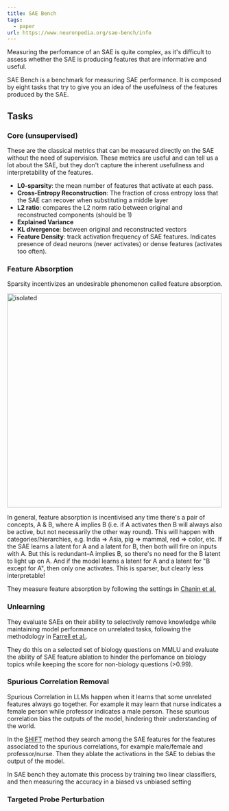 ```yaml
---
title: SAE Bench
tags:
  - paper
url: https://www.neuronpedia.org/sae-bench/info
---
```


Measuring the perfomance of an SAE is quite complex, as it's difficult to assess whether the SAE is producing features that are informative and useful.

SAE Bench is a benchmark for measuring SAE performance. It is composed by eight tasks that try to give you an idea of the usefulness of the features produced by the SAE.

## Tasks

### Core (unsupervised)
These are the classical metrics that can be measured directly on the SAE without the need of supervision. These metrics are useful and can tell us a lot about the SAE, but they don't capture the inherent usefullness and interpretability of the features.


- **L0-sparsity**: the mean number of features that activate at each pass.
- **Cross-Entropy Reconstruction**: The fraction of cross entropy loss that the SAE can recover when substituting a middle layer
- **L2 ratio**: compares the L2 norm ratio between original and reconstructed components (should be 1)
- **Explained Variance**
- **KL divergence**: between original and reconstructed vectors
- **Feature Density**: track activation frequency of SAE features. Indicates presence of dead neurons (never activates) or dense features (activates too often).


### Feature Absorption
Sparsity incentivizes an undesirable phenomenon called feature absorption.

<img src="https://www.neuronpedia.org/saebench/feature-absorption.png" alt="isolated" width="500"/>

In general, feature absorption is incentivised any time there's a pair of concepts, A & B, where A implies B (i.e. if A activates then B will always also be active, but not necessarily the other way round). This will happen with categories/hierarchies, e.g. India => Asia, pig => mammal, red => color, etc. If the SAE learns a latent for A and a latent for B, then both will fire on inputs with A. But this is redundant–A implies B, so there's no need for the B latent to light up on A. And if the model learns a latent for A and a latent for "B except for A", then only one activates. This is sparser, but clearly less interpretable!

They measure feature absorption by following the settings in [Chanin et al.](https://arxiv.org/abs/2409.14507v3)


### Unlearning
They evaluate SAEs on their ability to selectively remove knowledge while maintaining model performance on unrelated tasks, following the methodology in [Farrell et al.](https://arxiv.org/abs/2410.19278). 

They do this on a selected set of biology questions on MMLU and evaluate the ability of SAE feature ablation to hinder the perfomance on biology topics while keeping the score for non-biology questions (>0.99).


### Spurious Correlation Removal
Spurious Correlation in LLMs happen when it learns that some unrelated features always go together. For example it may learn that nurse indicates a female person while professor indicates a male person. These spurious correlation bias the outputs of the model, hindering their understanding of the world. 

In the [SHIFT](https://arxiv.org/abs/2403.19647) method they search among the SAE features for the features associated to the spurious correlations, for example male/female and professor/nurse. Then they ablate the activations in the SAE to debias the output of the model. 

In SAE bench they automate this process by training two linear classifiers, and then measuring the accuracy in a biased vs unbiased setting

### Targeted Probe Perturbation
